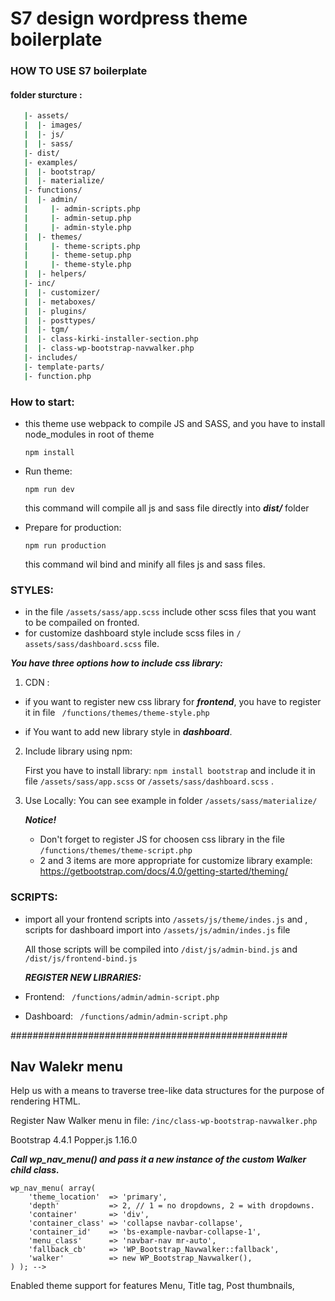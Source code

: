 # S7 design wordpress theme boilerplate 

### HOW TO USE S7 boilerplate

#### folder sturcture : 
```bash 
   |- assets/
   |  |- images/
   |  |- js/
   |  |- sass/
   |- dist/
   |- examples/
   |  |- bootstrap/
   |  |- materialize/
   |- functions/
   |  |- admin/
   |     |- admin-scripts.php
   |     |- admin-setup.php
   |     |- admin-style.php
   |  |- themes/
   |     |- theme-scripts.php
   |     |- theme-setup.php
   |     |- theme-style.php
   |  |- helpers/
   |- inc/
   |  |- customizer/
   |  |- metaboxes/
   |  |- plugins/
   |  |- posttypes/
   |  |- tgm/
   |  |- class-kirki-installer-section.php
   |  |- class-wp-bootstrap-navwalker.php
   |- includes/
   |- template-parts/
   |- function.php


``` 
### How to start:
*  this theme use webpack to compile JS and SASS, and you have to install node_modules in root of theme 
  
      ``` npm install ```
 *  Run theme: 
  
      ``` npm run dev ```
      
      this command will  compile  all js and sass file directly into  ***dist/*** folder
  
  *  Prepare for production: 
   
     ``` npm run production ```

     this command wil bind and minify all files js and sass files.



### STYLES: 
  * in the file  ```/assets/sass/app.scss``` include other scss files that you want to be compailed on fronted.
  * for customize dashboard style include scss files in ```/ assets/sass/dashboard.scss``` file.
  
  ***You have three options how to include css library:*** 
  1) CDN :
  * if you want to register new css library for ***frontend***, you have to register it in file ``` /functions/themes/theme-style.php```

  * if You want to add new library style in ***dashboard***.
  2) Include library using npm:
   
      First you have to install library: ```npm install bootstrap```  and include it in file
   ```/assets/sass/app.scss``` or ```/assets/sass/dashboard.scss``` . 
   1) Use  Locally: 
      You can see example in folder  ```/assets/sass/materialize/``` 
     

      ***Notice!***

       * Don't forget to register JS for choosen css library in the file  ```/functions/themes/theme-script.php``` 
       *  2 and 3 items are more appropriate for customize library
       example: 
       https://getbootstrap.com/docs/4.0/getting-started/theming/

### SCRIPTS: 
 * import all your frontend scripts into ```/assets/js/theme/indes.js``` and , scripts for dashboard import  into  ```/assets/js/admin/indes.js``` file

    All those scripts will be compiled into ```/dist/js/admin-bind.js```  and ```/dist/js/frontend-bind.js``` 

   ***REGISTER NEW LIBRARIES:***
  *  Frontend:  ``` /functions/admin/admin-script.php```
  *  Dashboard:  ``` /functions/admin/admin-script.php```

##################################################



## Nav Walekr menu
 Help us with a means to traverse tree-like data structures for the purpose of rendering HTML.

Register Naw Walker menu in file: ```/inc/class-wp-bootstrap-navwalker.php```

Bootstrap 4.4.1
Popper.js 1.16.0

***Call wp_nav_menu() and pass it a new instance of the custom Walker child class.***
```
wp_nav_menu( array(
    'theme_location'  => 'primary',
    'depth'           => 2, // 1 = no dropdowns, 2 = with dropdowns.
    'container'       => 'div',
    'container_class' => 'collapse navbar-collapse',
    'container_id'    => 'bs-example-navbar-collapse-1',
    'menu_class'      => 'navbar-nav mr-auto',
    'fallback_cb'     => 'WP_Bootstrap_Navwalker::fallback',
    'walker'          => new WP_Bootstrap_Navwalker(),
) ); -->
```
Enabled theme support for features Menu, Title tag, Post thumbnails, 